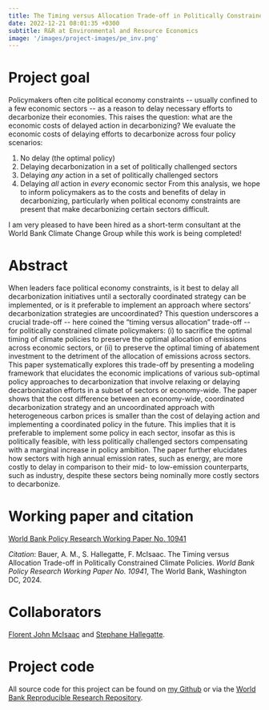 ```yaml
---
title: The Timing versus Allocation Trade-off in Politically Constrained Climate Policies
date: 2022-12-21 08:01:35 +0300
subtitle: R&R at Environmental and Resource Economics
image: '/images/project-images/pe_inv.png'
---
```


# Project goal 
Policymakers often cite political economy constraints -- usually confined to a few economic sectors -- as a reason to delay necessary efforts to decarbonize their economies. This raises the question: what are the economic costs of delayed action in decarbonizing? We evaluate the economic costs of delaying efforts to decarbonize across four policy scenarios:
1. No delay (the optimal policy)
2. Delaying decarbonization in a set of politically challenged sectors
3. Delaying *any* action in a set of politically challenged sectors
4. Delaying *all* action in *every* economic sector
From this analysis, we hope to inform policymakers as to the costs and benefits of delay in decarbonizing, particularly when political economy constraints are present that make decarbonizing certain sectors difficult.

I am very pleased to have been hired as a short-term consultant at the World Bank Climate Change Group while this work is being completed!

# Abstract
When leaders face political economy constraints, is it best to delay all decarbonization initiatives until a sectorally coordinated strategy can be implemented, or is it preferable to implement an approach where sectors’ decarbonization strategies are uncoordinated? This question underscores a crucial trade-off -- here coined the “timing versus allocation” trade-off -- for politically constrained climate policymakers: (i) to sacrifice the optimal timing of climate policies to preserve the optimal allocation of emissions across economic sectors, or (ii) to preserve the optimal timing of abatement investment to the detriment of the allocation of emissions across sectors. This paper systematically explores this trade-off by presenting a modeling framework that elucidates the economic implications of various sub-optimal policy approaches to decarbonization that involve relaxing or delaying decarbonization efforts in a subset of sectors or economy-wide. The paper shows that the cost difference between an economy-wide, coordinated decarbonization strategy and an uncoordinated approach with heterogeneous carbon prices is smaller than the cost of delaying action and implementing a coordinated policy in the future. This implies that it is preferable to implement some policy in each sector, insofar as this is politically feasible, with less politically challenged sectors compensating with a marginal increase in policy ambition. The paper further elucidates how sectors with high annual emission rates, such as energy, are more costly to delay in comparison to their mid- to low-emission counterparts, such as industry, despite these sectors being nominally more costly sectors to decarbonize.

# Working paper and citation
[World Bank Policy Research Working Paper No. 10941](https://documents.worldbank.org/en/publication/documents-reports/documentdetail/099144211072445400/idu166da20581c28314e5619c6512a33b683eb58)

_Citation_: Bauer, A. M., S. Hallegatte, F. McIsaac. The Timing versus Allocation Trade-off in Politically Constrained Climate Policies. *World Bank Policy Research Working Paper No. 10941*, The World Bank, Washington DC, 2024.

# Collaborators
[Florent John McIsaac](https://florent.mcisaac.fr/) and [Stephane Hallegatte](https://www.worldbank.org/en/about/people/s/stephane-hallegatte).

# Project code
All source code for this project can be found on [my Github](https://github.com/adam-bauer-34/BHM-pol-econ-reprod) or via the [World Bank Reproducible Research Repository](https://reproducibility.worldbank.org/index.php/catalog/217).

